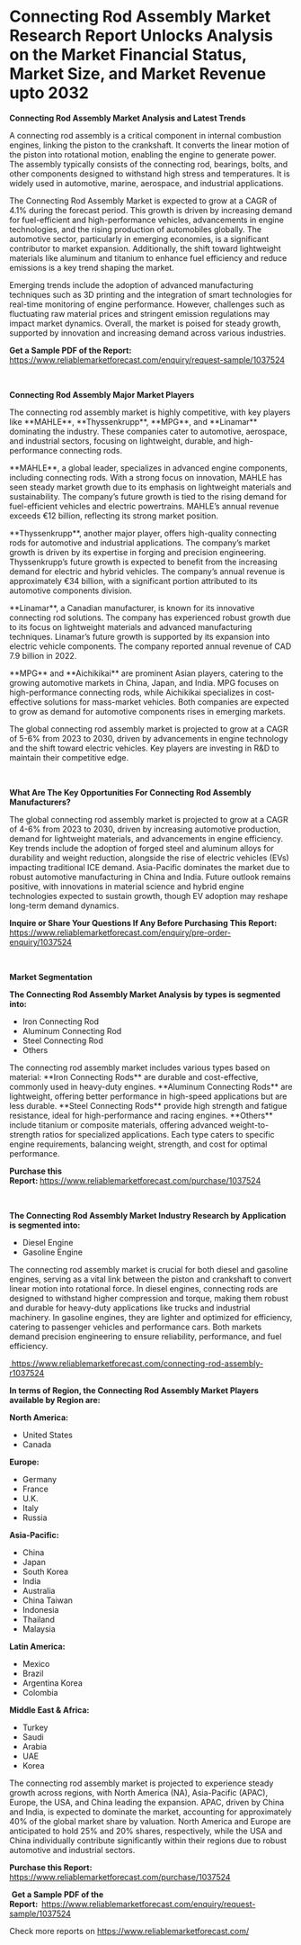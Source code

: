 <p><h1>Connecting Rod Assembly Market Research Report Unlocks Analysis on the Market Financial Status, Market Size, and Market Revenue upto 2032</h1></p><p><strong>Connecting Rod Assembly Market Analysis and Latest Trends</strong></p>
<p><p>A connecting rod assembly is a critical component in internal combustion engines, linking the piston to the crankshaft. It converts the linear motion of the piston into rotational motion, enabling the engine to generate power. The assembly typically consists of the connecting rod, bearings, bolts, and other components designed to withstand high stress and temperatures. It is widely used in automotive, marine, aerospace, and industrial applications.</p><p>The Connecting Rod Assembly Market is expected to grow at a CAGR of 4.1% during the forecast period. This growth is driven by increasing demand for fuel-efficient and high-performance vehicles, advancements in engine technologies, and the rising production of automobiles globally. The automotive sector, particularly in emerging economies, is a significant contributor to market expansion. Additionally, the shift toward lightweight materials like aluminum and titanium to enhance fuel efficiency and reduce emissions is a key trend shaping the market.</p><p>Emerging trends include the adoption of advanced manufacturing techniques such as 3D printing and the integration of smart technologies for real-time monitoring of engine performance. However, challenges such as fluctuating raw material prices and stringent emission regulations may impact market dynamics. Overall, the market is poised for steady growth, supported by innovation and increasing demand across various industries.</p></p>
<p><strong>Get a Sample PDF of the Report:&nbsp;</strong> <a href="https://www.reliablemarketforecast.com/enquiry/request-sample/1037524?utm_campaign=1885&utm_medium=2&utm_source=Github&utm_content=ia&utm_term=22012025&utm_id=connecting-rod-assembly">https://www.reliablemarketforecast.com/enquiry/request-sample/1037524</a></p>
<p>&nbsp;</p>
<p><strong>Connecting Rod Assembly Major Market Players</strong></p>
<p><p>The connecting rod assembly market is highly competitive, with key players like **MAHLE**, **Thyssenkrupp**, **MPG**, and **Linamar** dominating the industry. These companies cater to automotive, aerospace, and industrial sectors, focusing on lightweight, durable, and high-performance connecting rods.</p><p>**MAHLE**, a global leader, specializes in advanced engine components, including connecting rods. With a strong focus on innovation, MAHLE has seen steady market growth due to its emphasis on lightweight materials and sustainability. The company’s future growth is tied to the rising demand for fuel-efficient vehicles and electric powertrains. MAHLE’s annual revenue exceeds €12 billion, reflecting its strong market position.</p><p>**Thyssenkrupp**, another major player, offers high-quality connecting rods for automotive and industrial applications. The company’s market growth is driven by its expertise in forging and precision engineering. Thyssenkrupp’s future growth is expected to benefit from the increasing demand for electric and hybrid vehicles. The company’s annual revenue is approximately €34 billion, with a significant portion attributed to its automotive components division.</p><p>**Linamar**, a Canadian manufacturer, is known for its innovative connecting rod solutions. The company has experienced robust growth due to its focus on lightweight materials and advanced manufacturing techniques. Linamar’s future growth is supported by its expansion into electric vehicle components. The company reported annual revenue of CAD 7.9 billion in 2022.</p><p>**MPG** and **Aichikikai** are prominent Asian players, catering to the growing automotive markets in China, Japan, and India. MPG focuses on high-performance connecting rods, while Aichikikai specializes in cost-effective solutions for mass-market vehicles. Both companies are expected to grow as demand for automotive components rises in emerging markets.</p><p>The global connecting rod assembly market is projected to grow at a CAGR of 5-6% from 2023 to 2030, driven by advancements in engine technology and the shift toward electric vehicles. Key players are investing in R&D to maintain their competitive edge.</p></p>
<p>&nbsp;</p>
<p><strong>What Are The Key Opportunities For Connecting Rod Assembly Manufacturers?</strong></p>
<p><p>The global connecting rod assembly market is projected to grow at a CAGR of 4-6% from 2023 to 2030, driven by increasing automotive production, demand for lightweight materials, and advancements in engine efficiency. Key trends include the adoption of forged steel and aluminum alloys for durability and weight reduction, alongside the rise of electric vehicles (EVs) impacting traditional ICE demand. Asia-Pacific dominates the market due to robust automotive manufacturing in China and India. Future outlook remains positive, with innovations in material science and hybrid engine technologies expected to sustain growth, though EV adoption may reshape long-term demand dynamics.</p></p>
<p><strong>Inquire or Share Your Questions If Any Before Purchasing This Report:</strong> <a href="https://www.reliablemarketforecast.com/enquiry/pre-order-enquiry/1037524?utm_campaign=1885&utm_medium=2&utm_source=Github&utm_content=ia&utm_term=22012025&utm_id=connecting-rod-assembly">https://www.reliablemarketforecast.com/enquiry/pre-order-enquiry/1037524</a></p>
<p>&nbsp;</p>
<p><strong>Market Segmentation</strong></p>
<p><strong>The Connecting Rod Assembly Market Analysis by types is segmented into:</strong></p>
<p><ul><li>Iron Connecting Rod</li><li>Aluminum Connecting Rod</li><li>Steel Connecting Rod</li><li>Others</li></ul></p>
<p><p>The connecting rod assembly market includes various types based on material: **Iron Connecting Rods** are durable and cost-effective, commonly used in heavy-duty engines. **Aluminum Connecting Rods** are lightweight, offering better performance in high-speed applications but are less durable. **Steel Connecting Rods** provide high strength and fatigue resistance, ideal for high-performance and racing engines. **Others** include titanium or composite materials, offering advanced weight-to-strength ratios for specialized applications. Each type caters to specific engine requirements, balancing weight, strength, and cost for optimal performance.</p></p>
<p><strong>Purchase this Report:&nbsp;</strong><a href="https://www.reliablemarketforecast.com/purchase/1037524?utm_campaign=1885&utm_medium=2&utm_source=Github&utm_content=ia&utm_term=22012025&utm_id=connecting-rod-assembly">https://www.reliablemarketforecast.com/purchase/1037524</a></p>
<p>&nbsp;</p>
<p><strong>The Connecting Rod Assembly Market Industry Research by Application is segmented into:</strong></p>
<p><ul><li>Diesel Engine</li><li>Gasoline Engine</li></ul></p>
<p><p>The connecting rod assembly market is crucial for both diesel and gasoline engines, serving as a vital link between the piston and crankshaft to convert linear motion into rotational force. In diesel engines, connecting rods are designed to withstand higher compression and torque, making them robust and durable for heavy-duty applications like trucks and industrial machinery. In gasoline engines, they are lighter and optimized for efficiency, catering to passenger vehicles and performance cars. Both markets demand precision engineering to ensure reliability, performance, and fuel efficiency.</p></p>
<p><a href="https://www.reliablemarketforecast.com/connecting-rod-assembly-r1037524?utm_campaign=1885&utm_medium=2&utm_source=Github&utm_content=ia&utm_term=22012025&utm_id=connecting-rod-assembly">&nbsp;https://www.reliablemarketforecast.com/connecting-rod-assembly-r1037524</a></p>
<p><strong>In terms of Region, the Connecting Rod Assembly Market Players available by Region are:</strong></p>
<p>
    <p> <strong> North America: </strong>
        <ul>
            <li>United States</li>
            <li>Canada</li>
        </ul>
        </p> 
    <p> <strong> Europe: </strong>
        <ul>
            <li>Germany</li>
            <li>France</li>
            <li>U.K.</li>
            <li>Italy</li>
            <li>Russia</li>
        </ul>
        </p> 
    <p> <strong> Asia-Pacific: </strong>
        <ul>
            <li>China</li>
            <li>Japan</li>
            <li>South Korea</li>
            <li>India</li>
            <li>Australia</li>
            <li>China Taiwan</li>
            <li>Indonesia</li>
            <li>Thailand</li>
            <li>Malaysia</li>
        </ul>
        </p> 
    <p> <strong> Latin America: </strong>
        <ul>
            <li>Mexico</li>
            <li>Brazil</li>
            <li>Argentina Korea</li>
            <li>Colombia</li>
        </ul>
        </p> 
    <p> <strong> Middle East & Africa: </strong>
        <ul>
            <li>Turkey</li>
            <li>Saudi</li>
            <li>Arabia</li>
            <li>UAE</li>
            <li>Korea</li>
        </ul>
    </p>
    </p>
<p><p>The connecting rod assembly market is projected to experience steady growth across regions, with North America (NA), Asia-Pacific (APAC), Europe, the USA, and China leading the expansion. APAC, driven by China and India, is expected to dominate the market, accounting for approximately 40% of the global market share by valuation. North America and Europe are anticipated to hold 25% and 20% shares, respectively, while the USA and China individually contribute significantly within their regions due to robust automotive and industrial sectors.</p></p>
<p><strong>Purchase this Report: </strong><a href="https://www.reliablemarketforecast.com/purchase/1037524?utm_campaign=1885&utm_medium=2&utm_source=Github&utm_content=ia&utm_term=22012025&utm_id=connecting-rod-assembly">https://www.reliablemarketforecast.com/purchase/1037524</a></p>
<p>&nbsp;<strong>Get a Sample PDF of the Report:&nbsp;&nbsp;</strong><a href="https://www.reliablemarketforecast.com/enquiry/request-sample/1037524?utm_campaign=1885&utm_medium=2&utm_source=Github&utm_content=ia&utm_term=22012025&utm_id=connecting-rod-assembly">https://www.reliablemarketforecast.com/enquiry/request-sample/1037524</a></p>
<p><strong></strong></p>
<p>Check more reports on <a href="https://www.reliablemarketforecast.com/?utm_campaign=1885&utm_medium=2&utm_source=Github&utm_content=ia&utm_term=22012025&utm_id=connecting-rod-assembly">https://www.reliablemarketforecast.com/</a></p>